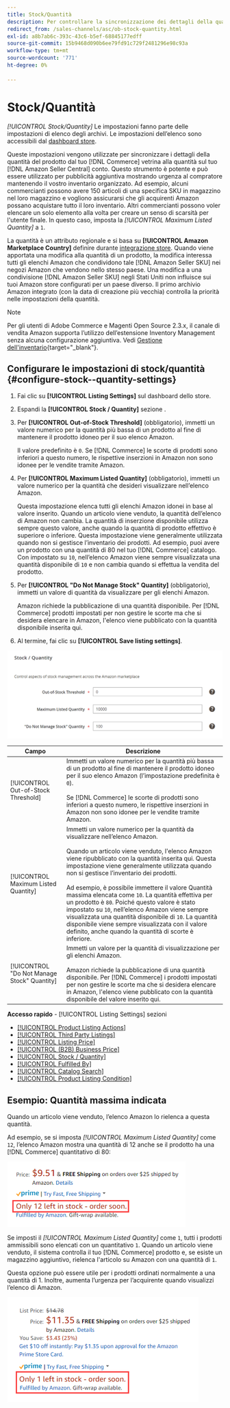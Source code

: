 ```yaml
---
title: Stock/Quantità
description: Per controllare la sincronizzazione dei dettagli della quantità del prodotto dal tuo negozio Commerce al tuo [!DNL Amazon Seller Central] account, aggiornare le impostazioni Stock/Quantity.
redirect_from: /sales-channels/asc/ob-stock-quantity.html
exl-id: a8b7ab6c-393c-43c6-b5ef-68845177edff
source-git-commit: 15b9468d090b6ee79fd91c729f2481296e98c93a
workflow-type: tm+mt
source-wordcount: '771'
ht-degree: 0%

---
```


# Stock/Quantità

*[!UICONTROL Stock/Quantity]* Le impostazioni fanno parte delle impostazioni di elenco degli archivi. Le impostazioni dell’elenco sono accessibili dal [dashboard store](./amazon-store-dashboard.md).

Queste impostazioni vengono utilizzate per sincronizzare i dettagli della quantità del prodotto dal tuo [!DNL Commerce] vetrina alla quantità sul tuo [!DNL Amazon Seller Central] conto. Questo strumento è potente e può essere utilizzato per pubblicità aggiuntiva mostrando urgenza al compratore mantenendo il vostro inventario organizzato. Ad esempio, alcuni commercianti possono avere 150 articoli di una specifica SKU in magazzino nel loro magazzino e vogliono assicurarsi che gli acquirenti Amazon possano acquistare tutto il loro inventario. Altri commercianti possono voler elencare un solo elemento alla volta per creare un senso di scarsità per l&#39;utente finale. In questo caso, imposta la *[!UICONTROL Maximum Listed Quantity]* a `1`.

La quantità è un attributo regionale e si basa su **[!UICONTROL Amazon Marketplace Country]** definire durante [integrazione store](./store-integration.md). Quando viene apportata una modifica alla quantità di un prodotto, la modifica interessa tutti gli elenchi Amazon che condividono tale [!DNL Amazon Seller SKU] nei negozi Amazon che vendono nello stesso paese. Una modifica a una condivisione [!DNL Amazon Seller SKU] negli Stati Uniti non influisce sui tuoi Amazon store configurati per un paese diverso. Il primo archivio Amazon integrato (con la data di creazione più vecchia) controlla la priorità nelle impostazioni della quantità.

>[!NOTE]
>
>Per gli utenti di Adobe Commerce e Magenti Open Source 2.3.x, il canale di vendita Amazon supporta l’utilizzo dell’estensione Inventory Management senza alcuna configurazione aggiuntiva. Vedi [Gestione dell&#39;inventario](https://docs.magento.com/user-guide/v2.3/catalog/inventory-management.html){target=&quot;_blank&quot;}.

## Configurare le impostazioni di stock/quantità {#configure-stock--quantity-settings}

1. Fai clic su **[!UICONTROL Listing Settings]** sul dashboard dello store.

1. Espandi la **[!UICONTROL Stock / Quantity]** sezione .

1. Per **[!UICONTROL Out-of-Stock Threshold]** (obbligatorio), immetti un valore numerico per la quantità più bassa di un prodotto al fine di mantenere il prodotto idoneo per il suo elenco Amazon.

   Il valore predefinito è `0`. Se [!DNL Commerce] le scorte di prodotti sono inferiori a questo numero, le rispettive inserzioni in Amazon non sono idonee per le vendite tramite Amazon.

1. Per **[!UICONTROL Maximum Listed Quantity]** (obbligatorio), immetti un valore numerico per la quantità che desideri visualizzare nell’elenco Amazon.

   Questa impostazione elenca tutti gli elenchi Amazon idonei in base al valore inserito. Quando un articolo viene venduto, la quantità dell’elenco di Amazon non cambia. La quantità di inserzione disponibile utilizza sempre questo valore, anche quando la quantità di prodotto effettivo è superiore o inferiore. Questa impostazione viene generalmente utilizzata quando non si gestisce l’inventario dei prodotti. Ad esempio, puoi avere un prodotto con una quantità di 80 nel tuo [!DNL Commerce] catalogo. Con impostato su `10`, nell’elenco Amazon viene sempre visualizzata una quantità disponibile di `10` e non cambia quando si effettua la vendita del prodotto.

1. Per **[!UICONTROL "Do Not Manage Stock" Quantity]** (obbligatorio), immetti un valore di quantità da visualizzare per gli elenchi Amazon.

   Amazon richiede la pubblicazione di una quantità disponibile. Per [!DNL Commerce] prodotti impostati per non gestire le scorte ma che si desidera elencare in Amazon, l&#39;elenco viene pubblicato con la quantità disponibile inserita qui.

1. Al termine, fai clic su **[!UICONTROL Save listing settings]**.

![Impostazioni scorte/quantità](assets/amazon-stock-quantity.png)

| Campo | Descrizione |
|---|---|
| [!UICONTROL Out-of-Stock Threshold] | Immetti un valore numerico per la quantità più bassa di un prodotto al fine di mantenere il prodotto idoneo per il suo elenco Amazon (l’impostazione predefinita è `0`).<br><br>Se [!DNL Commerce] le scorte di prodotti sono inferiori a questo numero, le rispettive inserzioni in Amazon non sono idonee per le vendite tramite Amazon. |
| [!UICONTROL Maximum Listed Quantity] | Immetti un valore numerico per la quantità da visualizzare nell’elenco Amazon.<br><br>Quando un articolo viene venduto, l&#39;elenco Amazon viene ripubblicato con la quantità inserita qui. Questa impostazione viene generalmente utilizzata quando non si gestisce l’inventario dei prodotti.<br><br>Ad esempio, è possibile immettere il valore Quantità massima elencata come `10`. La quantità effettiva per un prodotto è `80`. Poiché questo valore è stato impostato su `10`, nell’elenco Amazon viene sempre visualizzata una quantità disponibile di `10`. La quantità disponibile viene sempre visualizzata con il valore definito, anche quando la quantità di scorte è inferiore. |
| [!UICONTROL "Do Not Manage Stock" Quantity] | Immetti un valore per la quantità di visualizzazione per gli elenchi Amazon.<br><br>Amazon richiede la pubblicazione di una quantità disponibile. Per [!DNL Commerce] i prodotti impostati per non gestire le scorte ma che si desidera elencare in Amazon, l&#39;elenco viene pubblicato con la quantità disponibile del valore inserito qui. |

**Accesso rapido** - [!UICONTROL Listing Settings] sezioni

- [[!UICONTROL Product Listing Actions]](./product-listing-actions.md)
- [[!UICONTROL Third Party Listings]](./third-party-listing-settings.md)
- [[!UICONTROL Listing Price]](./listing-price.md)
- [[!UICONTROL (B2B) Business Price]](./business-pricing.md)
- [[!UICONTROL Stock / Quantity]](./stock-quantity.md)
- [[!UICONTROL Fulfilled By]](./fulfilled-by.md)
- [[!UICONTROL Catalog Search]](./catalog-search.md)
- [[!UICONTROL Product Listing Condition]](./product-listing-condition.md)

## Esempio: Quantità massima indicata

Quando un articolo viene venduto, l’elenco Amazon lo rielenca a questa quantità.

Ad esempio, se si imposta *[!UICONTROL Maximum Listed Quantity]* come `12`, l’elenco Amazon mostra una quantità di 12 anche se il prodotto ha una [!DNL Commerce] quantitativo di 80:

![Quantità massima elencata esempio 1](assets/amazon-max-listed-quantity.png)

Se imposti il *[!UICONTROL Maximum Listed Quantity]* come `1`, tutti i prodotti ammissibili sono elencati con un quantitativo `1`. Quando un articolo viene venduto, il sistema controlla il tuo [!DNL Commerce] prodotto e, se esiste un magazzino aggiuntivo, rielenca l&#39;articolo su Amazon con una quantità di `1`.

Questa opzione può essere utile per i prodotti ordinati normalmente a una quantità di 1. Inoltre, aumenta l’urgenza per l’acquirente quando visualizzi l’elenco di Amazon.

![Quantità massima indicata esempio 2](assets/amazon-max-listed-quantity-1.png)
